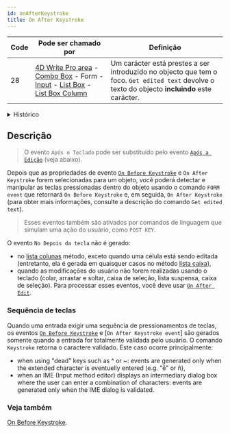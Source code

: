 ```yaml
---
id: onAfterKeystroke
title: On After Keystroke
---
```


| Code | Pode ser chamado por                                                                                                                                                                                                                                                       | Definição                                                                                                                                       |
| ---- | -------------------------------------------------------------------------------------------------------------------------------------------------------------------------------------------------------------------------------------------------------------------------- | ----------------------------------------------------------------------------------------------------------------------------------------------- |
| 28   | [4D Write Pro area](FormObjects/writeProArea_overview) - [Combo Box](FormObjects/comboBox_overview.md) - Form - [Input](FormObjects/input_overview.md) - [List Box](FormObjects/listbox_overview.md) - [List Box Column](FormObjects/listbox_overview.md#list-box-columns) | Um carácter está prestes a ser introduzido no objecto que tem o foco. `Get edited text` devolve o texto do objecto **incluindo** este carácter. |

<details><summary>Histórico</summary>

| Versão | Mudanças                                                                               |
| ------ | -------------------------------------------------------------------------------------- |
| v18 R5 | - Support in non-enterable list boxes- The event is now triggered after IME validation |
</details>

## Descrição

> O evento `Após o Teclado` pode ser substituído pelo evento [`Após a Edição`](onAfterEdit.md) (veja abaixo).

Depois que as propriedades de evento [`On Before Keystroke`](onBeforeKeystroke.md) e `On After Keystroke` forem selecionadas para um objeto, você poderá detectar e manipular as teclas pressionadas dentro do objeto usando o comando `FORM event` que retornará `On Before Keystroke` e, em seguida, `On After Keystroke` (para obter mais informações, consulte a descrição do comando `Get edited text`).

> Esses eventos também são ativados por comandos de linguagem que simulam uma ação do usuário, como `POST KEY`.

O evento `No Depois da tecla` não é gerado:

- no [lista colunas](FormObjects/listbox_overview.md#list-box-columns) método, exceto quando uma célula está sendo editada (entretanto, ela é gerada em quaisquer casos no método [lista caixa](FormObjects/listbox_overview.md)),
- quando as modificações do usuário não forem realizadas usando o teclado (colar, arrastar e soltar, caixa de seleção, lista suspensa, caixa de seleção). Para processar esses eventos, você deve usar [`On After Edit`](onAfterEdit.md).

### Sequência de teclas

Quando uma entrada exigir uma sequência de pressionamentos de teclas, os eventos [`On Before Keystroke`](onBeforeKeystroke.md) e [`On After Keystroke event`] são gerados somente quando a entrada for totalmente validada pelo usuário. O comando `Keystroke` retorna o caractere validado. Este caso ocorre principalmente:

- when using "dead" keys such as ^ or ~: events are generated only when the extended character is eventuelly entered (e.g. "ê" or ñ),
- when an IME (Input method editor) displays an intermediary dialog box where the user can enter a combination of characters: events are generated only when the IME dialog is validated.

### Veja também

[On Before Keystroke](onBeforeKeystroke.md).
